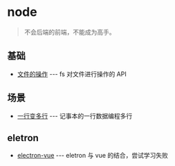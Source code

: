# node

> 不会后端的前端，不能成为高手。

## 基础

- [文件的操作](./base/fs-operate.md) --- fs 对文件进行操作的  API

## 场景

- [一行变多行](./one-column-to-multi-line.md) --- 记事本的一行数据编程多行

## eletron

- [electron-vue](./electron-vue.md) --- eletron 与 vue 的结合，尝试学习失败


